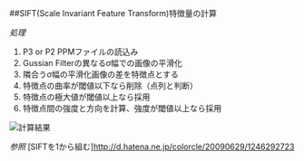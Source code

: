 ##SIFT(Scale Invariant Feature Transform)特徴量の計算

_処理_  
1. P3 or P2 PPMファイルの読込み  
2. Gussian Filterの異なるσ幅での画像の平滑化  
3. 隣合うσ幅の平滑化画像の差を特徴点とする  
4. 特徴点の曲率が閾値以下なら削除（点列と判断）
5. 特徴点の極大値が閾値以上なら採用  
6. 特徴点間の強度と方向を計算、強度が閾値以上なら採用  

![計算結果](https://cloud.githubusercontent.com/assets/20177544/19803728/5238cc9c-9d45-11e6-9e8f-a50915744d49.jpg)

_参照_ 
[SIFTを1から組む]http://d.hatena.ne.jp/colorcle/20090629/1246292723


